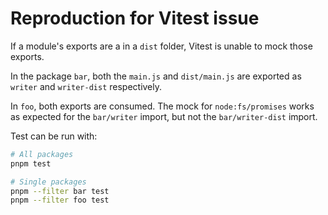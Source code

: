 # Reproduction for Vitest issue

If a module's exports are a in a `dist` folder, Vitest is unable to mock those
exports.

In the package `bar`, both the `main.js` and `dist/main.js` are exported as
`writer` and `writer-dist` respectively.

In `foo`, both exports are consumed. The mock for `node:fs/promises` works as
expected for the `bar/writer` import, but not the `bar/writer-dist` import.

Test can be run with:

```sh
# All packages
pnpm test

# Single packages
pnpm --filter bar test
pnpm --filter foo test
```
